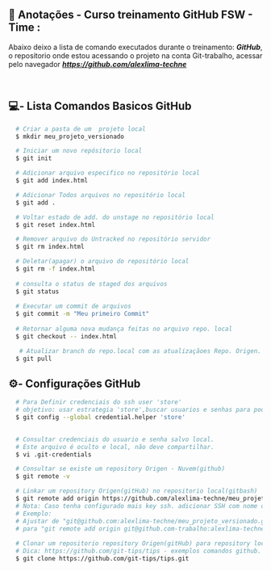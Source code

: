 <!----- Configurations ---------------------------->
 ## 📌 Anotações - Curso treinamento GitHub FSW - Time : 

Abaixo deixo a lista de comando executados durante o treinamento: **_GitHub_**, o repositorio onde estou acessando o projeto na conta Git-trabalho, acessar pelo navegador **_https://github.com/alexlima-techne_** 

<br>

##  💻- Lista Comandos Basicos GitHub

```bash
  # Criar a pasta de um  projeto local
  $ mkdir meu_projeto_versionado

  # Iniciar um novo repósitorio local
  $ git init

  # Adicionar arquivo especifico no repositório local
  $ git add index.html

  # Adicionar Todos arquivos no repositório local
  $ git add .

  # Voltar estado de add. do unstage no repositório local
  $ git reset index.html

  # Remover arquivo do Untracked no repositório servidor
  $ git rm index.html

  # Deletar(apagar) o arquivo do repositório local
  $ git rm -f index.html
  
  # consulta o status de staged dos arquivos
  $ git status
  
  # Executar um commit de arquivos
  $ git commit -m "Meu primeiro Commit"
   
  # Retornar alguma nova mudança feitas no arquivo repo. local
  $ git checkout -- index.html

   # Atualizar branch do repo.local com as atualizaçãoes Repo. Origen.
  $ git pull


```


##  ⚙- Configurações GitHub

```bash
  # Para Definir credenciais do ssh user 'store'
  # objetivo: usar estrategia 'store',buscar usuarios e senhas para poder autenticar automativamente.  
  $ git config --global credential.helper 'store'

  
  # Consultar credenciais do usuario e senha salvo local.
  # Este arquivo é oculto e local, não deve compartilhar.
  $ vi .git-credentials

  # Consultar se existe um repository Origen - Nuvem(github)
  $ git remote -v

  # Linkar um repository Origen(gitHub) no repositorio local(gitbash)
  $ git remote add origin https://github.com/alexlima-techne/meu_projeto_versionado.git
  # Nota: Caso tenha configurado mais key ssh. adicionar SSH com nome origem
  # Exemplo: 
  # Ajustar de "git@github.com:alexlima-techne/meu_projeto_versionado.git" 
  # para "git remote add origin git@github.com-trabalho:alexlima-techne/meu_projeto_versionado.git"
 
  # Clonar um repositorio repository Origen(gitHub) para repository local.
  # Dica: https://github.com/git-tips/tips - exemplos comandos github.
  $ git clone https://github.com/git-tips/tips.git
```
#